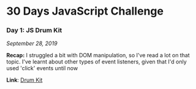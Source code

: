 # 30 Days JavaScript Challenge

### Day 1: JS Drum Kit 
*September 28, 2019* 

**Recap:** I struggled a bit with DOM manipulation, so I've read a lot on that topic. I've learnt about other types of event listeners, given that I'd only used 'click' events until now

**Link**: [Drum Kit](https://github.com/AnaSegarra/30-days-javascript/tree/master/Day01-Drum-Kit)

